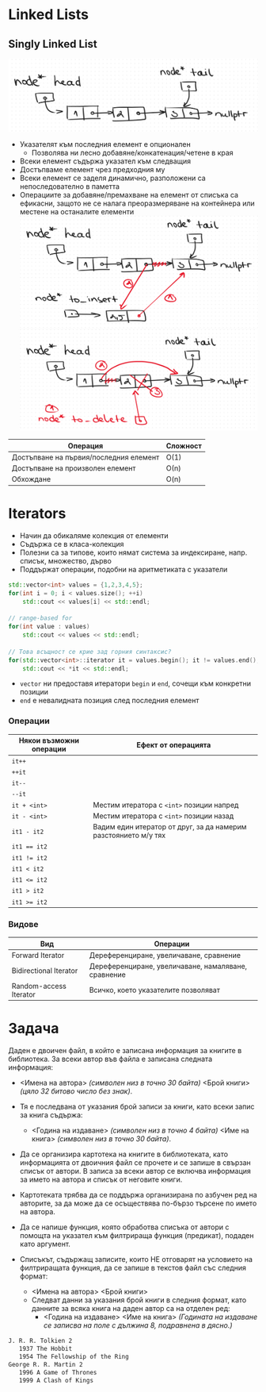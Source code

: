 # Linked Lists
## Singly Linked List
![linked-list](llist.png)
- Указателят към последния елемент е опционален
    - Позволява ни лесно добавяне/конкатенация/четене в края
- Всеки елемент съдържа указател към следващия
- Достъпваме елемент чрез предходния му
- Всеки елемент се заделя динамично, разположени са непоследователно в паметта
- Операциите за добавяне/премахване на елемент от списъка са ефикасни, защото не се налага преоразмеряване на контейнера или местене на останалите елементи
    ![linked-list-inseert](llist-insert.png)
    ![linked-list-remove](llist-remove.png)

| Операция | Сложност |
|---|---|
| Достъпване на първия/последния елемент | О(1) |
| Достъпване на произволен елемент | О(n) |
| Обхождане | O(n) |

# Iterators
- Начин да обикаляме колекция от елементи
- Съдържа се в класа-колекция
- Полезни са за типове, които нямат система за индексиране, напр. списък, множество, дърво
- Поддържат операции, подобни на аритметиката с указатели
```c++
std::vector<int> values = {1,2,3,4,5};
for(int i = 0; i < values.size(); ++i) 
    std::cout << values[i] << std::endl;

// range-based for
for(int value : values)
    std::cout << values << std::endl;

// Това всъщност се крие зад горния синтаксис?
for(std::vector<int>::iterator it = values.begin(); it != values.end(); ++it) 
    std::cout << *it << std::endl;
```
- `vector` ни предоставя итератори `begin` и `end`, сочещи към конкретни позиции
- `end` е невалидната позиция след последния елемент

### Операции
| Някои възможни операции | Ефект от операцията |
|---|---|
|`it++`||
|`++it`||
|`it--`||
|`--it`||
|`it + <int>`| Местим итератора с `<int>` позиции напред |
|`it - <int>`| Местим итератора с `<int>` позиции назад |
|`it1 - it2`| Вадим един итератор от друг, за да намерим разстоянието м/у тях |
|`it1 == it2`||
|`it1 != it2`||
|`it1 < it2`||
|`it1 <= it2`||
|`it1 > it2`||
|`it1 >= it2`||

### Видове
| Вид | Операции |
|---|---|
| Forward Iterator | Дереференциране, увеличаване, сравнение |
| Bidirectional Iterator | Дереференциране, увеличаване, намаляване, сравнение |
| Random-access Iterator | Всичко, което указателите позволяват |

# Задачa
Даден е двоичен файл, в който е записана информация за книгите в библиотека. За всеки автор във файла е записана следната информация:   
- <Имена на автора> *(символен низ в точно 30 байта)* <Брой книги> *(цяло 32 битово число без знак)*.   
- Тя е последвана от указания брой записи за книги, като всеки запис за книга съдържа:
    - <Година на издаване> *(символен низ в точно 4 байта)* <Име на книга> *(символен низ в точно 30 байта)*. 

- Да се организира картотека на книгите в библиотеката, като информацията от двоичния файл се прочете и се запише в свързан списък от автори. В записа за всеки автор се включва информация за името на автора и списък от неговите книги. 
- Картотеката трябва да се поддържа организирана по азбучен ред на авторите, за да може да се осъществява по-бързо търсене по името на автора.
- Да се напише функция, която обработва списъка от автори с помощта на указател към филтрираща функция (предикат), подаден като аргумент. 
- Списъкът, съдържащ записите, които НЕ отговарят на условието на филтриращата функция, да се запише в текстов файл със следния формат:     
    - <Имена на автора> <Брой книги>
    - Следват данни за указания брой книги в следния формат, като данните за всяка книга на даден автор са на отделен ред:
        - <Година на издаване> <Име на книга>  *(Годината на издаване се записва на поле с дължина 8, подравнена в дясно.)*
    
```
J. R. R. Tolkien 2
   1937 The Hobbit
   1954 The Fellowship of the Ring
George R. R. Martin 2
   1996 A Game of Thrones
   1999 A Clash of Kings
```
